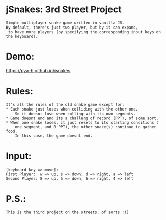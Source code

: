 # jSnakes: 3rd Street Project
	Simple multiplayer snake game written in vanilla JS.
	By default, there's just two player, but by it can expand,
	 to have more players (by specifying the corresponding input keys on the keyboard).

# Demo:
https://pya-h.github.io/jsnakes

# Rules:
	It's all the rules of the old snake game except for:
	* Each snake just loses when colliding with the other one.
		So it doesnt lose when colling with its own segments.
	* Game doesnt end and its a challeng of record (PPT), of some sort.
	* When one snake loses, it just resets to its starting conditions (
		one segment, and 0 PPT), the other snake(s) continue to gather food,
		In this case, the game doesnt end.

# Input:
	[keyboard key => move]:
	First Player:  w => up, s => down, d => right, a => left
	Second Player: 8 => up, 5 => down, 6 => right, 4 => left
# P.S.:
	This is the third project on the streets, of sorts :))
